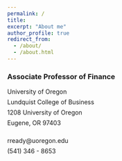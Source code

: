 ```yaml
---
permalink: /
title: 
excerpt: "About me"
author_profile: true
redirect_from: 
  - /about/
  - /about.html
---
```



<style>
  p {
  margin-top: 0em;
  margin-bottom: .5em;
  }
</style>

<h3> Associate Professor of Finance </h3>
<p> University of Oregon </p>
<p> Lundquist College of Business </p>
<p> 1208 University of Oregon </p>
<p> Eugene, OR 97403 </p>
<br>
<p> rready@uoregon.edu </p>
<p> (541) 346 - 8653 </p>


